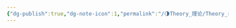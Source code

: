 ```yaml
---
{"dg-publish":true,"dg-note-icon":1,"permalink":"/🌗Theory_理论/Theory_readme/","dgPassFrontmatter":true,"noteIcon":1,"created":"2024-08-24T23:09:55.639+08:00","updated":"2024-08-25T18:45:39.768+08:00"}
---
```


